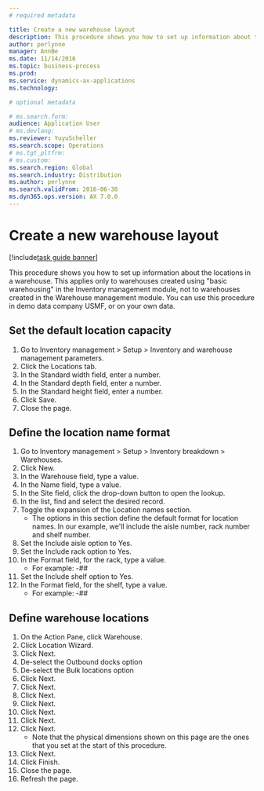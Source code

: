 ```yaml
---
# required metadata

title: Create a new warehouse layout
description: This procedure shows you how to set up information about the locations in a warehouse.
author: perlynne
manager: AnnBe
ms.date: 11/14/2016
ms.topic: business-process
ms.prod:  
ms.service: dynamics-ax-applications
ms.technology:  

# optional metadata

# ms.search.form:   
audience: Application User
# ms.devlang:  
ms.reviewer: YuyuScheller
ms.search.scope: Operations
# ms.tgt_pltfrm:  
# ms.custom:  
ms.search.region: Global
ms.search.industry: Distribution
ms.author: perlynne
ms.search.validFrom: 2016-06-30
ms.dyn365.ops.version: AX 7.0.0
---
```

# Create a new warehouse layout

[!include[task guide banner](../../includes/task-guide-banner.md)]

This procedure shows you how to set up information about the locations in a warehouse. This applies only to warehouses created using "basic warehousing" in the Inventory management module, not to warehouses created in the Warehouse management module. You can use this procedure in demo data company USMF, or on your own data.


## Set the default location capacity
1. Go to Inventory management > Setup > Inventory and warehouse management parameters.
2. Click the Locations tab.
3. In the Standard width field, enter a number.
4. In the Standard depth field, enter a number.
5. In the Standard height field, enter a number.
6. Click Save.
7. Close the page.

## Define the location name format
1. Go to Inventory management > Setup > Inventory breakdown > Warehouses.
2. Click New.
3. In the Warehouse field, type a value.
4. In the Name field, type a value.
5. In the Site field, click the drop-down button to open the lookup.
6. In the list, find and select the desired record.
7. Toggle the expansion of the Location names section.
    * The options in this section define the default format for location names. In our example, we'll include the aisle number, rack number and shelf number.  
8. Set the Include aisle option to Yes.
9. Set the Include rack option to Yes.
10. In the Format field, for the rack, type a value.
    * For example: -##  
11. Set the Include shelf option to Yes.
12. In the Format field, for the shelf, type a value.
    * For example: -##  

## Define warehouse locations
1. On the Action Pane, click Warehouse.
2. Click Location Wizard.
3. Click Next.
4. De-select the Outbound docks option
5. De-select the Bulk locations option
6. Click Next.
7. Click Next.
8. Click Next.
9. Click Next.
10. Click Next.
11. Click Next.
12. Click Next.
    * Note that the physical dimensions shown on this page are the ones that you set at the start of this procedure.  
13. Click Next.
14. Click Finish.
15. Close the page.
16. Refresh the page.
